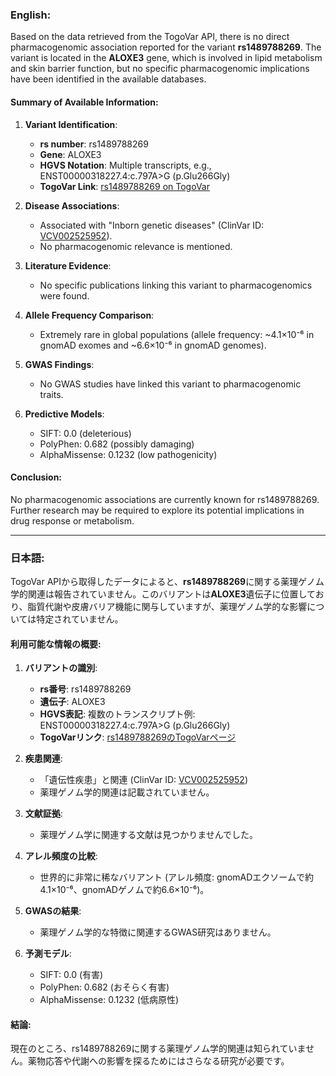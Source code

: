 ### English:
Based on the data retrieved from the TogoVar API, there is no direct pharmacogenomic association reported for the variant **rs1489788269**. The variant is located in the **ALOXE3** gene, which is involved in lipid metabolism and skin barrier function, but no specific pharmacogenomic implications have been identified in the available databases.

#### Summary of Available Information:
1. **Variant Identification**:
   - **rs number**: rs1489788269
   - **Gene**: ALOXE3
   - **HGVS Notation**: Multiple transcripts, e.g., ENST00000318227.4:c.797A>G (p.Glu266Gly)
   - **TogoVar Link**: [rs1489788269 on TogoVar](https://togovar.org/variant/17-8111519-T-C)

2. **Disease Associations**:
   - Associated with "Inborn genetic diseases" (ClinVar ID: [VCV002525952](https://www.ncbi.nlm.nih.gov/clinvar/variation/2525952)).
   - No pharmacogenomic relevance is mentioned.

3. **Literature Evidence**:
   - No specific publications linking this variant to pharmacogenomics were found.

4. **Allele Frequency Comparison**:
   - Extremely rare in global populations (allele frequency: ~4.1×10⁻⁶ in gnomAD exomes and ~6.6×10⁻⁶ in gnomAD genomes).

5. **GWAS Findings**:
   - No GWAS studies have linked this variant to pharmacogenomic traits.

6. **Predictive Models**:
   - SIFT: 0.0 (deleterious)
   - PolyPhen: 0.682 (possibly damaging)
   - AlphaMissense: 0.1232 (low pathogenicity)

#### Conclusion:
No pharmacogenomic associations are currently known for rs1489788269. Further research may be required to explore its potential implications in drug response or metabolism.

---

### 日本語:
TogoVar APIから取得したデータによると、**rs1489788269**に関する薬理ゲノム学的関連は報告されていません。このバリアントは**ALOXE3**遺伝子に位置しており、脂質代謝や皮膚バリア機能に関与していますが、薬理ゲノム学的な影響については特定されていません。

#### 利用可能な情報の概要:
1. **バリアントの識別**:
   - **rs番号**: rs1489788269
   - **遺伝子**: ALOXE3
   - **HGVS表記**: 複数のトランスクリプト例: ENST00000318227.4:c.797A>G (p.Glu266Gly)
   - **TogoVarリンク**: [rs1489788269のTogoVarページ](https://togovar.org/variant/17-8111519-T-C)

2. **疾患関連**:
   - 「遺伝性疾患」と関連 (ClinVar ID: [VCV002525952](https://www.ncbi.nlm.nih.gov/clinvar/variation/2525952))
   - 薬理ゲノム学的関連は記載されていません。

3. **文献証拠**:
   - 薬理ゲノム学に関連する文献は見つかりませんでした。

4. **アレル頻度の比較**:
   - 世界的に非常に稀なバリアント (アレル頻度: gnomADエクソームで約4.1×10⁻⁶、gnomADゲノムで約6.6×10⁻⁶)。

5. **GWASの結果**:
   - 薬理ゲノム学的な特徴に関連するGWAS研究はありません。

6. **予測モデル**:
   - SIFT: 0.0 (有害)
   - PolyPhen: 0.682 (おそらく有害)
   - AlphaMissense: 0.1232 (低病原性)

#### 結論:
現在のところ、rs1489788269に関する薬理ゲノム学的関連は知られていません。薬物応答や代謝への影響を探るためにはさらなる研究が必要です。